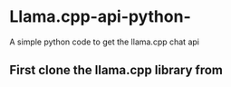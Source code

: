 # Llama.cpp-api-python-
A simple python code to get the llama.cpp chat api

## First clone the llama.cpp library from 
<a href="https://github.com/ggerganov/llama.cpp">

